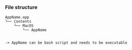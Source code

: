 ### File structure 
```
AppName.app                                  
└── Contents
    └── MacOS
        └── AppName

		
-> AppName can be bash script and needs to be executable
```

